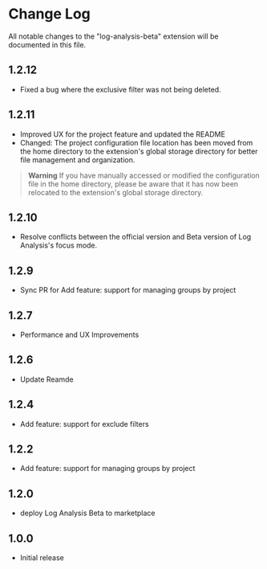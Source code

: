 # Change Log

All notable changes to the "log-analysis-beta" extension will be documented in this file.

## 1.2.12

- Fixed a bug where the exclusive filter was not being deleted.

## 1.2.11

- Improved UX for the project feature and updated the README
- Changed: The project configuration file location has been moved from the home directory to the extension's global storage directory for better file management and organization.

> **Warning**
> If you have manually accessed or modified the configuration file in the home directory, please be aware that it has now been relocated to the extension's global storage directory.

## 1.2.10

- Resolve conflicts between the official version and Beta version of Log Analysis's focus mode.

## 1.2.9

- Sync PR for Add feature: support for managing groups by project

## 1.2.7

- Performance and UX Improvements

## 1.2.6

- Update Reamde

## 1.2.4

- Add feature: support for exclude filters

## 1.2.2

- Add feature: support for managing groups by project

## 1.2.0

- deploy Log Analysis Beta to marketplace

## 1.0.0

- Initial release
